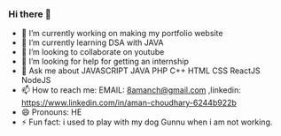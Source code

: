 ### Hi there 👋

- 🔭 I’m currently working on making my portfolio website
- 🌱 I’m currently learning DSA with JAVA
- 👯 I’m looking to collaborate on youtube
- 🤔 I’m looking for help for getting an internship
- 💬 Ask me about JAVASCRIPT JAVA PHP C++ HTML CSS ReactJS NodeJS
- 📫 How to reach me: EMAIL: 8amanch@gmail.com ,linkedin: https://www.linkedin.com/in/aman-choudhary-6244b922b
- 😄 Pronouns: HE
- ⚡ Fun fact: i used to play with my dog Gunnu when i am not working.
